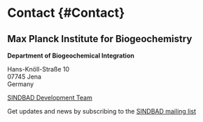 
# Contact {#Contact}
<h2>Max Planck Institute for Biogeochemistry<br>
</h2>
 
<strong> Department of Biogeochemical Integration </strong>
<p>
Hans-Knöll-Straße 10<br>
07745 Jena <br>
Germany
</p>


[SINDBAD Development Team](mailto:sindbad@bgc-jena.mpg.de)

Get updates and news by subscribing to the [SINDBAD mailing list](mailto:sindbad-news-join@bgc-jena.mpg.de)
